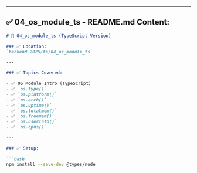 
---

## ✅ 04_os_module_ts - README.md Content:

```markdown
# 📂 04_os_module_ts (TypeScript Version)

### ✅ Location:
`backend-2025/ts/04_os_module_ts`

---

### ✅ Topics Covered:

- ✅ OS Module Intro (TypeScript)
- ✅ `os.type()`
- ✅ `os.platform()`
- ✅ `os.arch()`
- ✅ `os.uptime()`
- ✅ `os.totalmem()`
- ✅ `os.freemem()`
- ✅ `os.userInfo()`
- ✅ `os.cpus()`

---

### ✅ Setup:

```bash
npm install --save-dev @types/node
